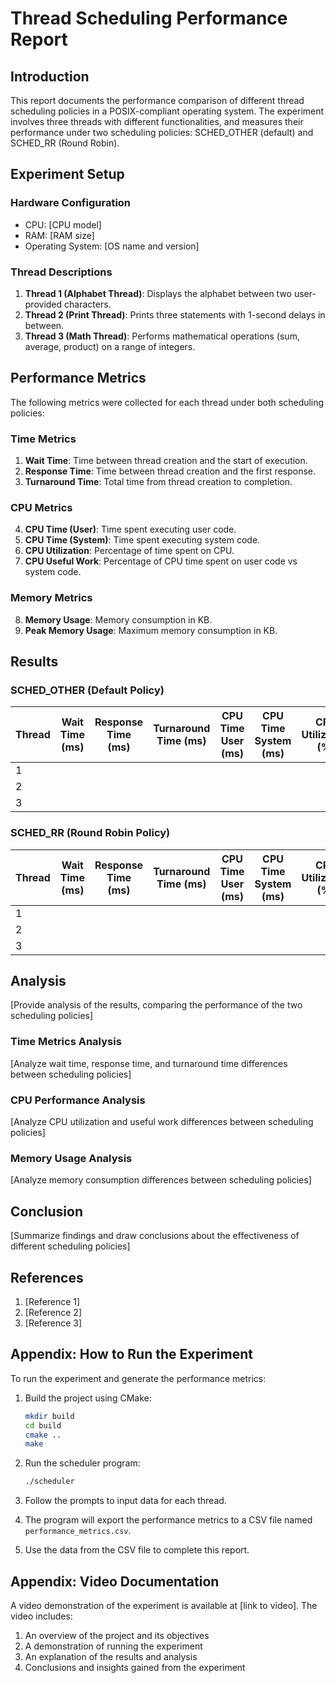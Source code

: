 # Thread Scheduling Performance Report

## Introduction

This report documents the performance comparison of different thread scheduling policies in a POSIX-compliant operating system. The experiment involves three threads with different functionalities, and measures their performance under two scheduling policies: SCHED_OTHER (default) and SCHED_RR (Round Robin).

## Experiment Setup

### Hardware Configuration

- CPU: [CPU model]
- RAM: [RAM size]
- Operating System: [OS name and version]

### Thread Descriptions

1. **Thread 1 (Alphabet Thread)**: Displays the alphabet between two user-provided characters.
2. **Thread 2 (Print Thread)**: Prints three statements with 1-second delays in between.
3. **Thread 3 (Math Thread)**: Performs mathematical operations (sum, average, product) on a range of integers.

## Performance Metrics

The following metrics were collected for each thread under both scheduling policies:

### Time Metrics
1. **Wait Time**: Time between thread creation and the start of execution.
2. **Response Time**: Time between thread creation and the first response.
3. **Turnaround Time**: Total time from thread creation to completion.

### CPU Metrics
4. **CPU Time (User)**: Time spent executing user code.
5. **CPU Time (System)**: Time spent executing system code.
6. **CPU Utilization**: Percentage of time spent on CPU.
7. **CPU Useful Work**: Percentage of CPU time spent on user code vs system code.

### Memory Metrics
8. **Memory Usage**: Memory consumption in KB.
9. **Peak Memory Usage**: Maximum memory consumption in KB.

## Results

### SCHED_OTHER (Default Policy)

| Thread | Wait Time (ms) | Response Time (ms) | Turnaround Time (ms) | CPU Time User (ms) | CPU Time System (ms) | CPU Utilization (%) | CPU Useful Work (%) | Memory Usage (KB) | Peak Memory (KB) |
|--------|---------------|-------------------|---------------------|-------------------|---------------------|-------------------|-------------------|-----------------|-----------------|
| 1      |               |                   |                     |                   |                     |                   |                   |                 |                 |
| 2      |               |                   |                     |                   |                     |                   |                   |                 |                 |
| 3      |               |                   |                     |                   |                     |                   |                   |                 |                 |

### SCHED_RR (Round Robin Policy)

| Thread | Wait Time (ms) | Response Time (ms) | Turnaround Time (ms) | CPU Time User (ms) | CPU Time System (ms) | CPU Utilization (%) | CPU Useful Work (%) | Memory Usage (KB) | Peak Memory (KB) |
|--------|---------------|-------------------|---------------------|-------------------|---------------------|-------------------|-------------------|-----------------|-----------------|
| 1      |               |                   |                     |                   |                     |                   |                   |                 |                 |
| 2      |               |                   |                     |                   |                     |                   |                   |                 |                 |
| 3      |               |                   |                     |                   |                     |                   |                   |                 |                 |

## Analysis

[Provide analysis of the results, comparing the performance of the two scheduling policies]

### Time Metrics Analysis
[Analyze wait time, response time, and turnaround time differences between scheduling policies]

### CPU Performance Analysis
[Analyze CPU utilization and useful work differences between scheduling policies]

### Memory Usage Analysis
[Analyze memory consumption differences between scheduling policies]

## Conclusion

[Summarize findings and draw conclusions about the effectiveness of different scheduling policies]

## References

1. [Reference 1]
2. [Reference 2]
3. [Reference 3]

## Appendix: How to Run the Experiment

To run the experiment and generate the performance metrics:

1. Build the project using CMake:
   ```bash
   mkdir build
   cd build
   cmake ..
   make
   ```

2. Run the scheduler program:
   ```bash
   ./scheduler
   ```

3. Follow the prompts to input data for each thread.

4. The program will export the performance metrics to a CSV file named `performance_metrics.csv`.

5. Use the data from the CSV file to complete this report.

## Appendix: Video Documentation

A video demonstration of the experiment is available at [link to video]. The video includes:

1. An overview of the project and its objectives
2. A demonstration of running the experiment
3. An explanation of the results and analysis
4. Conclusions and insights gained from the experiment
